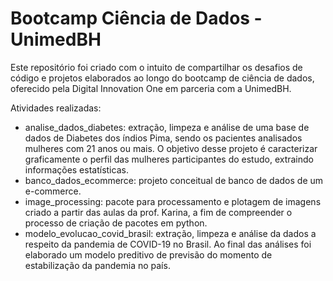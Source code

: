 # Bootcamp Ciência de Dados - UnimedBH

Este repositório foi criado com o intuito de compartilhar os desafios de código e projetos elaborados ao longo do bootcamp de ciência de dados, oferecido pela Digital Innovation One em parceria com a UnimedBH. 

Atividades realizadas:
- analise_dados_diabetes: extração, limpeza e análise de uma base de dados de Diabetes dos índios Pima, sendo os pacientes analisados mulheres com 21 anos ou mais. O objetivo desse projeto é caracterizar graficamente o perfil das mulheres participantes do estudo, extraindo informações estatísticas.
- banco_dados_ecommerce: projeto conceitual de banco de dados de um e-commerce.
- image_processing: pacote para processamento e plotagem de imagens criado a partir das aulas da prof. Karina, a fim de compreender o processo de criação de pacotes em python.
- modelo_evolucao_covid_brasil: extração, limpeza e análise da dados a respeito da pandemia de COVID-19 no Brasil. Ao final das análises foi elaborado um modelo preditivo de previsão do momento de estabilização da pandemia no país. 

